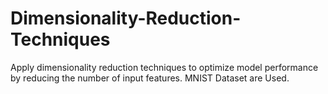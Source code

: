 # Dimensionality-Reduction-Techniques
Apply dimensionality reduction techniques to optimize model performance by reducing the number of input features.  MNIST Dataset are Used.

